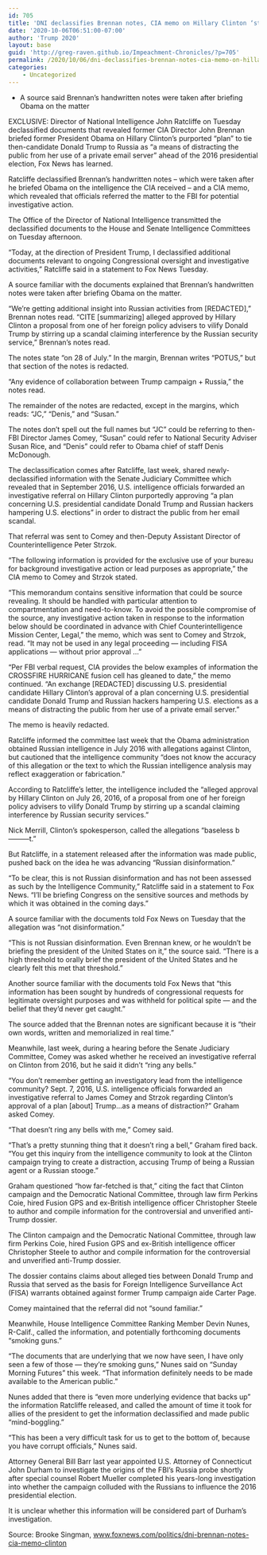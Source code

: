 ```yaml
---
id: 705
title: 'DNI declassifies Brennan notes, CIA memo on Hillary Clinton ‘stirring up’ scandal between Trump, Russia'
date: '2020-10-06T06:51:00-07:00'
author: 'Trump 2020'
layout: base
guid: 'http://greg-raven.github.io/Impeachment-Chronicles/?p=705'
permalink: /2020/10/06/dni-declassifies-brennan-notes-cia-memo-on-hillary-clinton-stirring-up-scandal-between-trump-russia/
categories:
    - Uncategorized
---
```


- A source said Brennan’s handwritten notes were taken after briefing Obama on the matter

EXCLUSIVE: Director of National Intelligence John Ratcliffe on Tuesday declassified documents that revealed former CIA Director John Brennan briefed former President Obama on Hillary Clinton’s purported “plan” to tie then-candidate Donald Trump to Russia as “a means of distracting the public from her use of a private email server” ahead of the 2016 presidential election, Fox News has learned.

Ratcliffe declassified Brennan’s handwritten notes – which were taken after he briefed Obama on the intelligence the CIA received – and a CIA memo, which revealed that officials referred the matter to the FBI for potential investigative action.

The Office of the Director of National Intelligence transmitted the declassified documents to the House and Senate Intelligence Committees on Tuesday afternoon.

“Today, at the direction of President Trump, I declassified additional documents relevant to ongoing Congressional oversight and investigative activities,” Ratcliffe said in a statement to Fox News Tuesday.

A source familiar with the documents explained that Brennan’s handwritten notes were taken after briefing Obama on the matter.

“We’re getting additional insight into Russian activities from \[REDACTED\],” Brennan notes read. “CITE \[summarizing\] alleged approved by Hillary Clinton a proposal from one of her foreign policy advisers to vilify Donald Trump by stirring up a scandal claiming interference by the Russian security service,” Brennan’s notes read.

The notes state “on 28 of July.” In the margin, Brennan writes “POTUS,” but that section of the notes is redacted.

“Any evidence of collaboration between Trump campaign + Russia,” the notes read.

The remainder of the notes are redacted, except in the margins, which reads: “JC,” “Denis,” and “Susan.”

The notes don’t spell out the full names but “JC” could be referring to then-FBI Director James Comey, “Susan” could refer to National Security Adviser Susan Rice, and “Denis” could refer to Obama chief of staff Denis McDonough.

The declassification comes after Ratcliffe, last week, shared newly-declassified information with the Senate Judiciary Committee which revealed that in September 2016, U.S. intelligence officials forwarded an investigative referral on Hillary Clinton purportedly approving “a plan concerning U.S. presidential candidate Donald Trump and Russian hackers hampering U.S. elections” in order to distract the public from her email scandal.

That referral was sent to Comey and then-Deputy Assistant Director of Counterintelligence Peter Strzok.

“The following information is provided for the exclusive use of your bureau for background investigative action or lead purposes as appropriate,” the CIA memo to Comey and Strzok stated.

“This memorandum contains sensitive information that could be source revealing. It should be handled with particular attention to compartmentation and need-to-know. To avoid the possible compromise of the source, any investigative action taken in response to the information below should be coordinated in advance with Chief Counterintelligence Mission Center, Legal,” the memo, which was sent to Comey and Strzok, read. “It may not be used in any legal proceeding — including FISA applications — without prior approval …”

“Per FBI verbal request, CIA provides the below examples of information the CROSSFIRE HURRICANE fusion cell has gleaned to date,” the memo continued. “An exchange \[REDACTED\] discussing U.S. presidential candidate Hillary Clinton’s approval of a plan concerning U.S. presidential candidate Donald Trump and Russian hackers hampering U.S. elections as a means of distracting the public from her use of a private email server.”

The memo is heavily redacted.

Ratcliffe informed the committee last week that the Obama administration obtained Russian intelligence in July 2016 with allegations against Clinton, but cautioned that the intelligence community “does not know the accuracy of this allegation or the text to which the Russian intelligence analysis may reflect exaggeration or fabrication.”

According to Ratcliffe’s letter, the intelligence included the “alleged approval by Hillary Clinton on July 26, 2016, of a proposal from one of her foreign policy advisers to vilify Donald Trump by stirring up a scandal claiming interference by Russian security services.”

Nick Merrill, Clinton’s spokesperson, called the allegations “baseless b———t.”

But Ratcliffe, in a statement released after the information was made public, pushed back on the idea he was advancing “Russian disinformation.”

“To be clear, this is not Russian disinformation and has not been assessed as such by the Intelligence Community,” Ratcliffe said in a statement to Fox News. “I’ll be briefing Congress on the sensitive sources and methods by which it was obtained in the coming days.”

A source familiar with the documents told Fox News on Tuesday that the allegation was “not disinformation.”

“This is not Russian disinformation. Even Brennan knew, or he wouldn’t be briefing the president of the United States on it,” the source said. “There is a high threshold to orally brief the president of the United States and he clearly felt this met that threshold.”

Another source familiar with the documents told Fox News that “this information has been sought by hundreds of congressional requests for legitimate oversight purposes and was withheld for political spite — and the belief that they’d never get caught.”

The source added that the Brennan notes are significant because it is “their own words, written and memorialized in real time.”

Meanwhile, last week, during a hearing before the Senate Judiciary Committee, Comey was asked whether he received an investigative referral on Clinton from 2016, but he said it didn’t “ring any bells.”

“You don’t remember getting an investigatory lead from the intelligence community? Sept. 7, 2016, U.S. intelligence officials forwarded an investigative referral to James Comey and Strzok regarding Clinton’s approval of a plan \[about\] Trump…as a means of distraction?” Graham asked Comey.

“That doesn’t ring any bells with me,” Comey said.

“That’s a pretty stunning thing that it doesn’t ring a bell,” Graham fired back. “You get this inquiry from the intelligence community to look at the Clinton campaign trying to create a distraction, accusing Trump of being a Russian agent or a Russian stooge.”

Graham questioned “how far-fetched is that,” citing the fact that Clinton campaign and the Democratic National Committee, through law firm Perkins Coie, hired Fusion GPS and ex-British intelligence officer Christopher Steele to author and compile information for the controversial and unverified anti-Trump dossier.

The Clinton campaign and the Democratic National Committee, through law firm Perkins Coie, hired Fusion GPS and ex-British intelligence officer Christopher Steele to author and compile information for the controversial and unverified anti-Trump dossier.

The dossier contains claims about alleged ties between Donald Trump and Russia that served as the basis for Foreign Intelligence Surveillance Act (FISA) warrants obtained against former Trump campaign aide Carter Page.

Comey maintained that the referral did not “sound familiar.”

Meanwhile, House Intelligence Committee Ranking Member Devin Nunes, R-Calif., called the information, and potentially forthcoming documents “smoking guns.”

“The documents that are underlying that we now have seen, I have only seen a few of those — they’re smoking guns,” Nunes said on “Sunday Morning Futures” this week. “That information definitely needs to be made available to the American public.”

Nunes added that there is “even more underlying evidence that backs up” the information Ratcliffe released, and called the amount of time it took for allies of the president to get the information declassified and made public “mind-boggling.”

“This has been a very difficult task for us to get to the bottom of, because you have corrupt officials,” Nunes said.

Attorney General Bill Barr last year appointed U.S. Attorney of Connecticut John Durham to investigate the origins of the FBI’s Russia probe shortly after special counsel Robert Mueller completed his years-long investigation into whether the campaign colluded with the Russians to influence the 2016 presidential election.

It is unclear whether this information will be considered part of Durham’s investigation.

Source: Brooke Singman, www.foxnews.com/politics/dni-brennan-notes-cia-memo-clinton
